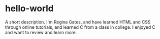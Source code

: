 # hello-world
A short description.
I'm Regina Gates, and have learned HTML and CSS through online tutorials, and learned C from a class in college. I enjoyed C and want to review and learn more.
